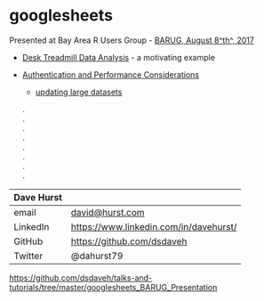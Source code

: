# googlesheets

Presented at Bay Area R Users Group - [BARUG, August 8^th^, 2017](https://www.meetup.com/R-Users/events/242005538/)

+ [Desk Treadmill Data Analysis](https://rawgit.com/dsdaveh/talks-and-tutorials/master/googlesheets_BARUG_Presentation/treadmill_notebook.nb.html) - a motivating example
+ [Authentication and Performance Considerations](https://rawgit.com/dsdaveh/talks-and-tutorials/master/googlesheets_BARUG_Presentation/gsheet_oauth.nb.html) 
    + [updating large datasets](https://rawgit.com/dsdaveh/talks-and-tutorials/master/googlesheets_BARUG_Presentation/gs_upload_notebook.nb.html)

   .  
   .  
   .  
   .  
   .  
   .  
   .  
   .  
  
| Dave Hurst |    |
|---|----|
| email | david@hurst.com |
| LinkedIn | https://www.linkedin.com/in/davehurst/ |
| GitHub | https://github.com/dsdaveh |
| Twitter | @dahurst79 |

https://github.com/dsdaveh/talks-and-tutorials/tree/master/googlesheets_BARUG_Presentation

